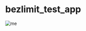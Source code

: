 # bezlimit_test_app
![me](https://github.com/a-dev-mobile/bezlimit_test_app/blob/main/docs/assets/that%20in%20project.gif)
